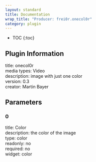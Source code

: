 ```yaml
---
layout: standard
title: Documentation
wrap_title: "Producer: frei0r.onecol0r"
category: plugin
---
```

* TOC
{:toc}

## Plugin Information

title: onecol0r  
media types:
Video  
description: image with just one color  
version: 0.3  
creator: Martin Bayer  

## Parameters

### 0

title: Color    
description:
the color of the image  
type: color  
readonly: no  
required: no  
widget: color  


